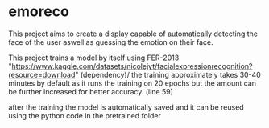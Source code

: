 # emoreco
This project aims to create a display capable of automatically detecting the face of the user aswell as guessing the emotion on their face.


This project trains a model by itself using FER-2013 "https://www.kaggle.com/datasets/nicolejyt/facialexpressionrecognition?resource=download" (dependency)/
the training approximately takes 30-40 minutes by default as it runs the training on 20 epochs but the amount can be further increased for better accuracy. (line 59)


after the training the model is automatically saved and it can be reused using the python code in the pretrained folder
